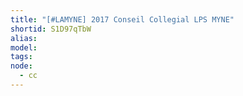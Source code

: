 ```yaml
---
title: "[#LAMYNE] 2017 Conseil Collegial LPS MYNE"
shortid: S1D97qTbW
alias:
model:
tags:
node:
  - cc
---
```

